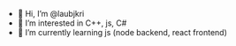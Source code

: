 - 👋 Hi, I’m @laubjkri
- 👀 I’m interested in C++, js, C#
- 🌱 I’m currently learning js (node backend, react frontend)
